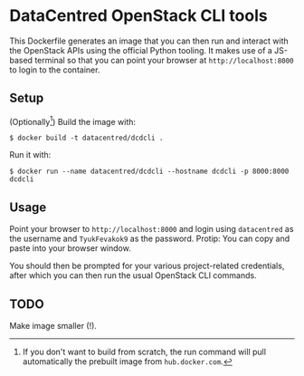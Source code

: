 # DataCentred OpenStack CLI tools

This Dockerfile generates an image that you can then run and interact with the OpenStack APIs using the official Python tooling.  It makes use of a JS-based terminal so that you can point your browser at `http://localhost:8000` to login to the container.

## Setup

(Optionally[^1]) Build the image with:

`$ docker build -t datacentred/dcdcli .`

Run it with:

`$ docker run --name datacentred/dcdcli --hostname dcdcli -p 8000:8000 dcdcli`

[^1]: If you don't want to build from scratch, the run command will pull automatically the prebuilt image from `hub.docker.com`.

## Usage

Point your browser to `http://localhost:8000` and login using `datacentred` as the username and `TyukFevakok9` as the password.  Protip:  You can copy and paste into your browser window.

You should then be prompted for your various project-related credentials, after which you can then run the usual OpenStack CLI commands.

## TODO

Make image smaller (!).
